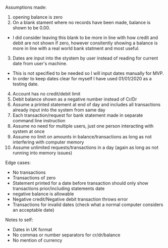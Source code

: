 Assumptions made:

1. opening balance is zero
2. On a blank stament where no records have been made, balance is shown to be 0.00. 
 - I did consider leaving this blank to be more in line with how credit and debit are not shown if zero, however consitently showing a balance is more in line with a real world bank statment and most useful.
 3. Dates are input into the stystem by user instead of reading for current date from user's machine. 
 - This is not specified to be needed so I will input dates manually for MVP. 
 - In order to keep dates clear for myself I have used 01/01/2020 as a testing date.
 4. Account has no credit/debit limit
 5. Debit balance shown as a negative number instead of Cr/Dr
 6. Assume a printed statement at end of day and includes all transactions already input into the system from same day
 7. Each transaction/request for bank statement made in separate command line instruction
 8. Assume no need for multiple users, just one person interacting with system at once
 9. Assume no limit on amounts in balance/transactions as long as not interfering with computer memory
 10. Assume unlimited requests/transactions in a day (again as long as not running into memory issues)


 Edge cases:

 - No transactions 
 - Transactions of zero
 - Statement printed for a date before transaction should only show transactions prior/including statements date
 - negative balance is allowable
 - Negative credit/Negative debit transaction throws error
 - Transactions for invalid dates (check what a normal computer considers an acceptable date)

 Notes to self:

 - Dates in UK format
 - No commas or number separators for cr/dr/balance
 - No mention of currency
